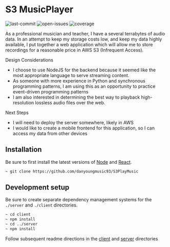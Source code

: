 # S3 MusicPlayer

> 

![last-commit][last-commit]
![open-issues][open-url]
![coverage][coverage]

As a professional musician and teacher, I have a several terrabytes of audio data. In an attempt to keep my storage costs low, and keep my data highly available, I put together a web application which will allow me to store recordings for a reasonable price in AWS S3 (Infrequent Access). 

Design Considerations
* I choose to use NodeJS for the backend because it seemed like the most appropriate language to serve streaming content. 
* As someone with more experience in Python and synchronous programming patterns, I am using this as an opportunity to practice event-driven programming patterns
* I am also interested in determining the best way to playback high-resolution lossless audio files over the web.

Next Steps
* I will need to deploy the server somewhere, likely in AWS
* I would like to create a mobile frontend for this application, so I can access my data from other devices


## Installation

Be sure to first install the latest versions of [Node](https://nodejs.org/en/) and [React](https://www.tutorialspoint.com/reactjs/reactjs_environment_setup.htm). 

```sh
~ git clone https://github.com/danyoungmusic93/S3PlayMusic
```

## Development setup

Be sure to create separate dependency management systems for the `./server` and `./client` directories. 

```sh
~ cd client
~ npm install
~ cd ../server
~ npm install
```

Follow subsequent readme directions in the [client](client/README.md) and [server](server/README.md) directories


[open-url]: https://img.shields.io/github/issues-raw/danyoungmusic93/todo-list-app.svg
[last-commit]: https://img.shields.io/github/last-commit/danyoungmusic93/todo-list-app.svg
[coverage]: ./api/coverage.svg
